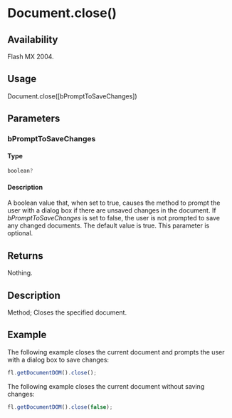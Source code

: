 # Document.close()

## Availability

Flash MX 2004.

## Usage

Document.close([bPromptToSaveChanges])

## Parameters

### **bPromptToSaveChanges**

#### Type

```typescript
boolean?
```

#### Description

A boolean value that, when set to true, causes the method to prompt the user with a dialog box if there are unsaved changes in the document. If *bPromptToSaveChanges* is set to false, the user is not prompted to save any changed documents. The default value is true. This parameter is optional.

## Returns

Nothing.

## Description

Method; Closes the specified document.

## Example

The following example closes the current document and prompts the user with a dialog box to save changes:

```javascript
fl.getDocumentDOM().close();
```

The following example closes the current document without saving changes:

```javascript
fl.getDocumentDOM().close(false);
```
